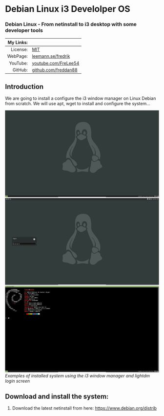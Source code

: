 # Debian Linux i3 Develolper OS

### Debian Linux - From netinstall to i3 desktop with some developer tools

| My Links: |                                                               |
| --------: | ------------------------------------------------------------- |
|  License: | [MIT](https://choosealicense.com/licenses/mit/)               |
|  WebPage: | [leemann.se/fredrik](http://www.leemann.se/fredrik)           |
|  YouTube: | [youtube.com/FreLee54](https://www.youtube.com/user/FreLee54) |
|   GitHub: | [github.com/freddan88](https://github.com/freddan88)          |

## Introduction

We are going to install a configure the i3 window manager on Linux Debian from scratch. We will use apt, wget to install and configure the system...

![Result.1col](https://github.com/freddan88/debian-linux-i3-develolper/raw/master/images/03.jpg)
![Lightdm.1col](https://github.com/freddan88/debian-linux-i3-develolper/raw/master/images/04.jpg)
![Neofetch.2col](https://github.com/freddan88/debian-linux-i3-develolper/raw/master/images/02.jpg)
_Examples of installed system using the i3 window manager and lightdm login screen_

## Download and install the system:

1. Download the latest netinstall from here: https://www.debian.org/distrib
